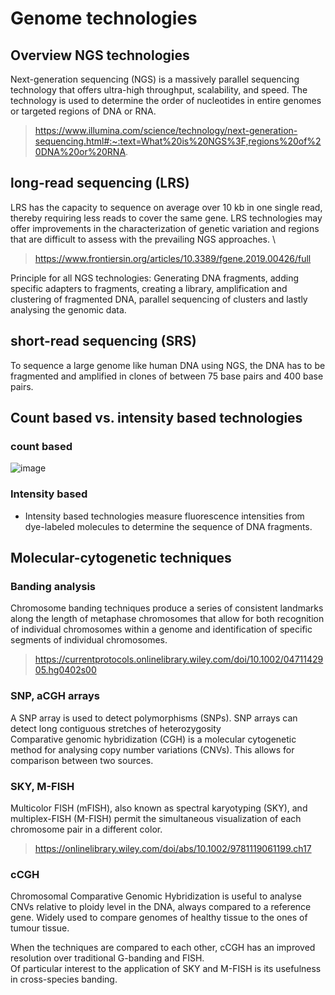 # Genome technologies

## Overview NGS technologies
Next-generation sequencing (NGS) is a massively parallel sequencing technology that offers ultra-high throughput, scalability, and speed. The technology is used to determine the order of nucleotides in entire genomes or targeted regions of DNA or RNA.
> https://www.illumina.com/science/technology/next-generation-sequencing.html#:~:text=What%20is%20NGS%3F,regions%20of%20DNA%20or%20RNA.
## long-read sequencing (LRS)
LRS has the capacity to sequence on average over 10 kb in one single read, thereby requiring less reads to cover the same gene. LRS technologies may offer improvements in the characterization of genetic variation and regions that are difficult to assess with the prevailing NGS approaches. \
>https://www.frontiersin.org/articles/10.3389/fgene.2019.00426/full

Principle for all NGS technologies: Generating DNA fragments, adding specific adapters to fragments, creating a library, amplification and clustering of fragmented DNA, parallel sequencing of clusters and lastly analysing the genomic data.

## short-read sequencing (SRS)
To sequence a large genome like human DNA using NGS, the DNA has to be fragmented and amplified in clones of between 75 base pairs and 400 base pairs.

## Count based vs. intensity based technologies
### count based
 ![image](https://user-images.githubusercontent.com/114056080/193525072-9fe2e545-696c-4c62-ab1e-735b35b26f1f.png)

 

### Intensity based 
  - Intensity based technologies measure fluorescence intensities from dye-labeled molecules to determine the sequence of DNA fragments.

## Molecular-cytogenetic techniques
### Banding analysis
Chromosome banding techniques produce a series of consistent landmarks along the length of metaphase chromosomes that allow for both recognition of individual chromosomes within a genome and identification of specific segments of individual chromosomes.
>https://currentprotocols.onlinelibrary.wiley.com/doi/10.1002/0471142905.hg0402s00
### SNP, aCGH arrays
A SNP array is used to detect polymorphisms (SNPs). SNP arrays can detect long contiguous stretches of heterozygosity  \
Comparative genomic hybridization (CGH) is a molecular cytogenetic method for analysing copy number variations (CNVs). This allows for comparison between two sources.

### SKY, M-FISH
Multicolor FISH (mFISH), also known as spectral karyotyping (SKY), and multiplex-FISH (M-FISH) permit the simultaneous visualization of each chromosome pair in a different color.
>https://onlinelibrary.wiley.com/doi/abs/10.1002/9781119061199.ch17
### cCGH
  Chromosomal Comparative Genomic Hybridization is useful to analyse CNVs relative to ploidy level in the DNA, always compared to a reference gene. Widely used to compare genomes of healthy tissue to the ones of tumour tissue. 

When the techniques are compared to each other, cCGH has an improved resolution over traditional G-banding and FISH. \
Of particular interest to the application of SKY and M-FISH is its usefulness in cross-species banding.
